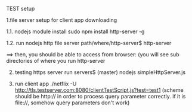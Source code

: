 TEST setup

1.file server setup for client app downloading

1.1. nodejs module install
sudo npm install http-server -g

1.2. run nodejs http file server
path/where/http-server$ http-server

==> then, you should be able to access from browser:
(you will see sub directories of where you run http-server

2. testing https server run
servers$ (master) nodejs simpleHttpServer.js

3. run client app
./netflix -U http://tls.testserver.com:8080/clientTestScript.js?test=test1
(scheme should be http:// in order to process query parameter correctly. if it is file://, somehow query parameters don't work)
